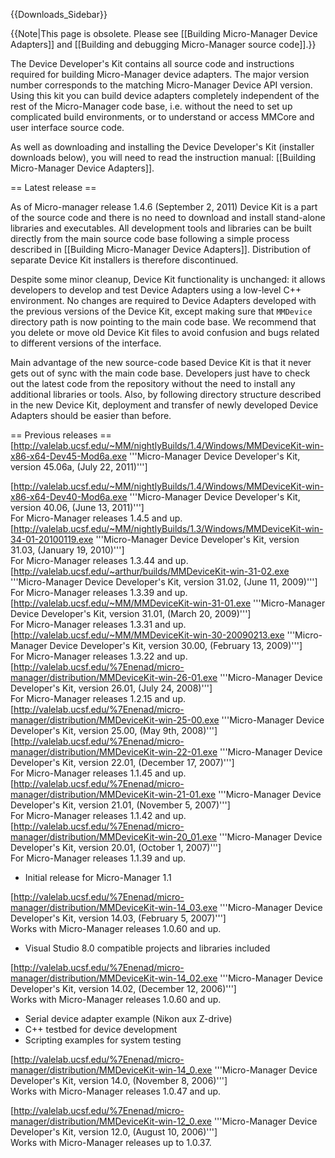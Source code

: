 {{Downloads_Sidebar}}

{{Note|This page is obsolete. Please see [[Building Micro-Manager Device Adapters]] and [[Building and debugging Micro-Manager source code]].}}

The Device Developer's Kit contains all source code and instructions required for building Micro-Manager device adapters. The major version number corresponds to the matching Micro-Manager Device API version. Using this kit you can build device adapters completely independent of the rest of the Micro-Manager code base, i.e. without the need to set up complicated build environments, or to understand or access MMCore and user interface source code.

As well as downloading and installing the Device Developer's Kit (installer downloads below), you will need to read the instruction manual: [[Building Micro-Manager Device Adapters]].

== Latest release ==

As of Micro-manager release 1.4.6 (September 2, 2011) Device Kit is a part of the source code and there is no need to download and install stand-alone libraries and executables. All development tools and libraries can be built directly from the main source code base following a simple process described in [[Building Micro-Manager Device Adapters]]. Distribution of separate Device Kit installers is therefore discontinued.

Despite some minor cleanup, Device Kit functionality is unchanged: it allows developers to develop and test Device Adapters using a low-level C++ environment. No changes are required to Device Adapters developed with the previous versions of the Device Kit, except making sure that <code>MMDevice</code> directory path is now pointing to the main code base. We recommend that you delete or move old Device Kit files to avoid confusion and bugs related to different versions of the interface.

Main advantage of the new source-code based Device Kit is that it never gets out of sync with the main code base. Developers just have to check out the latest code from the repository without the need to install any additional libraries or tools. Also, by following directory structure described in the new Device Kit, deployment and transfer of newly developed Device Adapters should be easier than before.

== Previous releases ==
[http://valelab.ucsf.edu/~MM/nightlyBuilds/1.4/Windows/MMDeviceKit-win-x86-x64-Dev45-Mod6a.exe '''Micro-Manager Device Developer's Kit, version 45.06a, (July 22, 2011)''']<br>

[http://valelab.ucsf.edu/~MM/nightlyBuilds/1.4/Windows/MMDeviceKit-win-x86-x64-Dev40-Mod6a.exe '''Micro-Manager Device Developer's Kit, version 40.06, (June 13, 2011)''']<br>
For Micro-Manager releases 1.4.5 and up.<br>
[http://valelab.ucsf.edu/~MM/nightlyBuilds/1.3/Windows/MMDeviceKit-win-34-01-20100119.exe <span>'''Micro-Manager Device Developer's Kit, version 31.03, (January 19, 2010)'''</span>]<br /> For Micro-Manager releases 1.3.44 and up.<br />
[http://valelab.ucsf.edu/~arthur/builds/MMDeviceKit-win-31-02.exe <span>'''Micro-Manager Device Developer's Kit, version 31.02, (June 11, 2009)'''</span>]<br /> For Micro-Manager releases 1.3.39 and up.<br />[http://valelab.ucsf.edu/~MM/MMDeviceKit-win-31-01.exe <span>'''Micro-Manager Device Developer's Kit, version 31.01, (March 20, 2009)'''</span>]<br /> For Micro-Manager releases 1.3.31 and up.<br />[http://valelab.ucsf.edu/~MM/MMDeviceKit-win-30-20090213.exe <span>'''Micro-Manager Device Developer's Kit, version 30.00, (February 13, 2009)'''</span>]<br /> For Micro-Manager releases 1.3.22 and up.<br />[http://valelab.ucsf.edu/%7Enenad/micro-manager/distribution/MMDeviceKit-win-26-01.exe <span>'''Micro-Manager Device Developer's Kit, version 26.01, (July 24, 2008)'''</span>]<br /> For Micro-Manager releases 1.2.15 and up.<br />[http://valelab.ucsf.edu/%7Enenad/micro-manager/distribution/MMDeviceKit-win-25-00.exe <span>'''Micro-Manager Device Developer's Kit, version 25.00, (May 9th, 2008)'''</span>]<br />[http://valelab.ucsf.edu/%7Enenad/micro-manager/distribution/MMDeviceKit-win-22-01.exe <span>'''Micro-Manager Device Developer's Kit, version 22.01, (December 17, 2007)'''</span>]<br /> For Micro-Manager releases 1.1.45 and up.<br />[http://valelab.ucsf.edu/%7Enenad/micro-manager/distribution/MMDeviceKit-win-21-01.exe <span>'''Micro-Manager Device Developer's Kit, version 21.01, (November 5, 2007)'''</span>]<br /> For Micro-Manager releases 1.1.42 and up.<br />[http://valelab.ucsf.edu/%7Enenad/micro-manager/distribution/MMDeviceKit-win-20_01.exe <span>'''Micro-Manager Device Developer's Kit, version 20.01, (October 1, 2007)'''</span>]<br /> For Micro-Manager releases 1.1.39 and up.<br />

* Initial release for Micro-Manager 1.1

[http://valelab.ucsf.edu/%7Enenad/micro-manager/distribution/MMDeviceKit-win-14_03.exe <span>'''Micro-Manager Device Developer's Kit, version 14.03, (February 5, 2007)'''</span>]<br /> Works with Micro-Manager releases 1.0.60 and up.<br />

* Visual Studio 8.0 compatible projects and libraries included

[http://valelab.ucsf.edu/%7Enenad/micro-manager/distribution/MMDeviceKit-win-14_02.exe <span>'''Micro-Manager Device Developer's Kit, version 14.02, (December 12, 2006)'''</span>]<br /> Works with Micro-Manager releases 1.0.60 and up.<br />

* Serial device adapter example (Nikon aux Z-drive)
* C++ testbed for device development
* Scripting examples for system testing

[http://valelab.ucsf.edu/%7Enenad/micro-manager/distribution/MMDeviceKit-win-14_0.exe <span>'''Micro-Manager Device Developer's Kit, version 14.0, (November 8, 2006)'''</span>]<br />
Works with Micro-Manager releases 1.0.47 and up.<br />

[http://valelab.ucsf.edu/%7Enenad/micro-manager/distribution/MMDeviceKit-win-12_0.exe <span>'''Micro-Manager Device Developer's Kit, version 12.0, (August 10, 2006)'''</span>]<br />
Works with Micro-Manager releases up to 1.0.37.<br />
